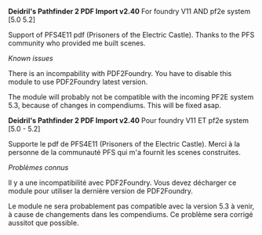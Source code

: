 **Deidril's Pathfinder 2 PDF Import v2.40**
For foundry V11 AND pf2e system [5.0 5.2]

Support of PFS4E11 pdf (Prisoners of the Electric Castle). Thanks to the PFS community who provided me built scenes.

*Known issues*

There is an incompability with PDF2Foundry. You have to disable this module to use PDF2Foundry latest version.

The module will probably not be compatible with the incoming PF2E system 5.3, because of changes in compendiums. 
This will be fixed asap.



**Deidril's Pathfinder 2 PDF Import v2.40**
Pour foundry V11 ET pf2e system [5.0 - 5.2]

Supporte le pdf de PFS4E11 (Prisoners of the Electric Castle). Merci à la personne de la communauté PFS 
qui m'a fournit les scenes construites.

*Problèmes connus*

Il y a une incompatibilité avec PDF2Foundry. Vous devez décharger ce module pour utiliser la dernière version de PDF2Foundry.

Le module ne sera probablement pas compatible avec la version 5.3 à venir, à cause de changements dans les compendiums.
Ce problème sera corrigé aussitot que possible.
